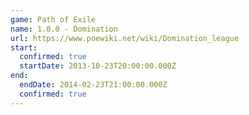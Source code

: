 ```yaml
---
game: Path of Exile
name: 1.0.0 - Domination
url: https://www.poewiki.net/wiki/Domination_league
start:
  confirmed: true
  startDate: 2013-10-23T20:00:00.000Z
end:
  endDate: 2014-02-23T21:00:00.000Z
  confirmed: true
---
```

